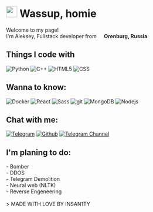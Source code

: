 <h1><img src="https://emojis.slackmojis.com/emojis/images/1531849430/4246/blob-sunglasses.gif?1531849430" width="30"/> Wassup, homie</h1>

<p>Welcome to my page!</br>I'm Aleksey, Fullstack developer from <img src="https://cdn-icons-png.flaticon.com/512/197/197408.png" width="13"/><b> Orenburg, Russia</b></p>
<h2>Things I code with</h2>
<p>
  <img alt="Python" src="https://img.shields.io/badge/-Python-46a2f1?style=flat-square&logo=python&logoColor=white" />
  <img alt="C++" src="https://img.shields.io/badge/-C++-659ad2?style=flat-square&logo=Cplusplus&logoColor=white" />
  <img alt="HTML5" src="https://img.shields.io/badge/-HTML5-E34F26?style=flat-square&logo=html5&logoColor=white" />
  <img alt="CSS" src="https://img.shields.io/badge/-CSS3-264de4?style=flat-square&logo=CSS3&logoColor=white" />
</p>
<h2>Wanna to know:</h2>
<p>
<img alt="Docker" src="https://img.shields.io/badge/-Docker-46a2f1?style=flat-square&logo=docker&logoColor=white" />
<img alt="React" src="https://img.shields.io/badge/-React-45b8d8?style=flat-square&logo=react&logoColor=white" />
<img alt="Sass" src="https://img.shields.io/badge/-Sass-CC6699?style=flat-square&logo=sass&logoColor=white" />
<img alt="git" src="https://img.shields.io/badge/-Git-F05032?style=flat-square&logo=git&logoColor=white" />
<img alt="MongoDB" src="https://img.shields.io/badge/-MongoDB-13aa52?style=flat-square&logo=mongodb&logoColor=white" />
<img alt="Nodejs" src="https://img.shields.io/badge/-Nodejs-43853d?style=flat-square&logo=Node.js&logoColor=white" />
</p>
<h2>Chat with me:</h2>
<p>
  <a href="https://t.me/insan111ty" target="_blank"><img alt="Telegram" src="https://img.shields.io/badge/Telegram-46a2f1.svg?&style=for-the-badge&logo=Telegram&logoColor=white"/></a>
  <a href="https://github.com/insan111ty" target="_blank"><img alt="Github" src="https://img.shields.io/badge/GitHub-%2312100E.svg?&style=for-the-badge&logo=Github&logoColor=white"/></a>
  <a href="https://t.me/insan11111ty" target="_blank"><img alt="Telegram Channel" src="https://img.shields.io/badge/Telegram-46a2f1.svg?&style=for-the-badge&logo=Telegram&logoColor=white"/></a>
</p>

<h2>I'm planing to do:</h2>
 - Bomber</br>
 - DDOS</br>
 - Telegram Demolition</br>
 - Neural web (NLTK)</br>
 - Reverse Engeneering</br>
<br>
> MADE WITH LOVE BY INSAN1TY
